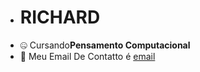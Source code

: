 - # RICHARD
- 🤐 Cursando**Pensamento Computacional**
- 💩 Meu Email De Contatto é [email](richard.andrade.pereira@escola.pr.gov.br)
